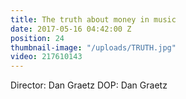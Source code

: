 ```yaml
---
title: The truth about money in music
date: 2017-05-16 04:42:00 Z
position: 24
thumbnail-image: "/uploads/TRUTH.jpg"
video: 217610143
---
```


Director: Dan Graetz
DOP: Dan Graetz
